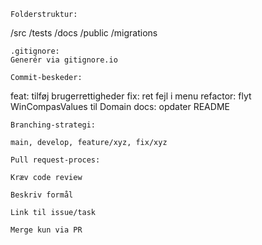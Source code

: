     Folderstruktur:

/src
/tests
/docs
/public
/migrations

    .gitignore:
    Generér via gitignore.io

    Commit-beskeder:

feat: tilføj brugerrettigheder
fix: ret fejl i menu
refactor: flyt WinCompasValues til Domain
docs: opdater README

    Branching-strategi:

    main, develop, feature/xyz, fix/xyz

    Pull request-proces:

    Kræv code review

    Beskriv formål

    Link til issue/task

    Merge kun via PR
